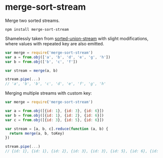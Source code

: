 # merge-sort-stream

Merge two sorted streams. 

```
npm install merge-sort-stream
```

Shamelessly taken from [sorted-union-stream](https://github.com/mafintosh/sorted-union-stream) with slight modifications, where values with repeated key are also emitted.

```js
var merge = require('merge-sort-stream')
var a = from.obj(['a', 'b', 'd', 'e', 'g', 'h'])
var b = from.obj(['b', 'c', 'f'])

var stream = merge(a, b)

stream.pipe(...)
// 'a', 'b', 'b', 'c', 'd', 'e', 'f', 'g', 'h'
```

Merging multiple streams with custom key:

```js
var merge = require('merge-sort-stream')

var a = from.obj([{id: 1}, {id: 3}, {id: 6}])
var b = from.obj([{id: 1}, {id: 2}, {id: 6}])
var c = from.obj([{id: 3}, {id: 5}, {id: 6}])

var stream = [a, b, c].reduce(function (a, b) {
  return merge(a, b, toKey)
})

stream.pipe(...)
// {id: 1}, {id: 1}, {id: 2}, {id: 3}, {id: 3}, {id: 5}, {id: 6}, {id: 6}, {id: 6}
```
